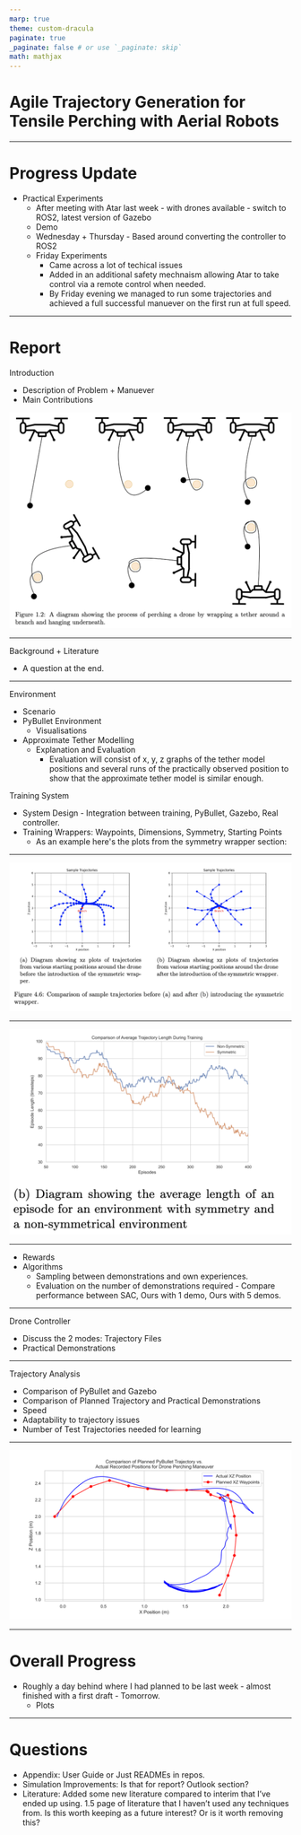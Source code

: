 ```yaml
---
marp: true
theme: custom-dracula
paginate: true
_paginate: false # or use `_paginate: skip`
math: mathjax
---
```


# Agile Trajectory Generation for Tensile Perching with Aerial Robots

---
# Progress Update
- Practical Experiments
  - After meeting with Atar last week - with drones available - switch to ROS2, latest version of Gazebo
  - Demo
  - Wednesday + Thursday - Based around converting the controller to ROS2
  - Friday Experiments
    - Came across a lot of techical issues
    - Added in an additional safety mechnaism allowing Atar to take control via a remote control when needed.
    - By Friday evening we managed to run some trajectories and achieved a full successful manuever on the first run at full speed.

---
# Report
Introduction
  - Description of Problem + Manuever
  - Main Contributions

![h:300](perching-diagram.png)

---
Background + Literature
- A question at the end.

---
Environment
- Scenario
- PyBullet Environment
  - Visualisations
- Approximate Tether Modelling
  - Explanation and Evaluation
    - Evaluation will consist of x, y, z graphs of the tether model positions and several runs of the practically observed position to show that the approximate tether model is similar enough.

Training System
  - System Design - Integration between training, PyBullet, Gazebo, Real controller.
  - Training Wrappers: Waypoints, Dimensions, Symmetry, Starting Points
    - As an example here's the plots from the symmetry wrapper section:

---
![h:500](symmetry-trajectories.png)

---
![h:500](symmetry-learning.png)

---
- Rewards
- Algorithms
  - Sampling between demonstrations and own experiences.
  - Evaluation on the number of demonstrations required - Compare performance between SAC, Ours with 1 demo, Ours with 5 demos.

---
Drone Controller
- Discuss the 2 modes: Trajectory Files
- Practical Demonstrations

---
Trajectory Analysis
- Comparison of PyBullet and Gazebo
- Comparison of Planned Trajectory and Practical Demonstrations
- Speed
- Adaptability to trajectory issues
- Number of Test Trajectories needed for learning

---
![h:500](image.png)

---
# Overall Progress
- Roughly a day behind where I had planned to be last week - almost finished with a first draft - Tomorrow.
  - Plots

---
# Questions
- Appendix: User Guide or Just READMEs in repos.
- Simulation Improvements: Is that for report? Outlook section?
- Literature: Added some new literature compared to interim that I’ve ended up using. 1.5 page of literature that I haven’t used any techniques from. Is this worth keeping as a future interest? Or is it worth removing this?



